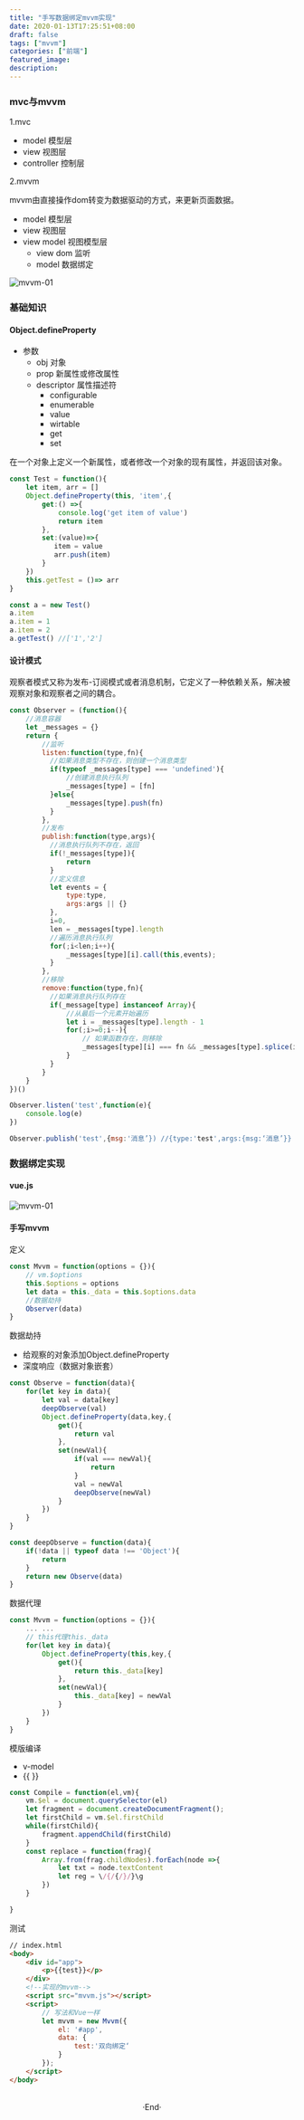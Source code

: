 ```yaml
---
title: "手写数据绑定mvvm实现"
date: 2020-01-13T17:25:51+08:00
draft: false
tags: ["mvvm"]
categories: ["前端"]
featured_image: 
description: 
---
```


### mvc与mvvm

1.mvc

- model 模型层
- view 视图层
- controller 控制层

2.mvvm

mvvm由直接操作dom转变为数据驱动的方式，来更新页面数据。

- model 模型层
- view 视图层
- view model 视图模型层
  - view dom 监听
  - model 数据绑定

<img alt="mvvm-01" src="https://rudyarchitect.github.io/blog-images/frontend/frontend_mvvm-01.png">

### 基础知识

#### Object.defineProperty

  - 参数
    - obj 对象
    - prop 新属性或修改属性
    - descriptor 属性描述符
      - configurable
      - enumerable
      - value
      - wirtable
      - get
      - set


在一个对象上定义一个新属性，或者修改一个对象的现有属性，并返回该对象。

```javascript
const Test = function(){
    let item, arr = []
    Object.defineProperty(this, 'item',{
        get:() =>{
            console.log('get item of value')
            return item
        },
        set:(value)=>{
           item = value
           arr.push(item)
        }
    })
    this.getTest = ()=> arr
}

const a = new Test()
a.item
a.item = 1
a.item = 2
a.getTest() //['1','2']
```


#### 设计模式 

  观察者模式又称为发布-订阅模式或者消息机制，它定义了一种依赖关系，解决被观察对象和观察者之间的耦合。


  ```javascript
  const Observer = (function(){
      //消息容器
      let _messages = {}
      return {
          //监听
          listen:function(type,fn){
            //如果消息类型不存在，则创建一个消息类型
            if(typeof _messages[type] === 'undefined'){
                //创建消息执行队列
                _messages[type] = [fn]
            }else{
                _messages[type].push(fn)
            }
          },
          //发布
          publish:function(type,args){
            //消息执行队列不存在，返回
            if(!_messages[type]){
                return
            }
            //定义信息
            let events = {
                type:type,
                args:args || {}
            },
            i=0,
            len = _messages[type].length
            //遍历消息执行队列
            for(;i<len;i++){
                _messages[type][i].call(this,events);
            }
          },
          //移除
          remove:function(type,fn){
            //如果消息执行队列存在
            if(_message[type] instanceof Array){
                //从最后一个元素开始遍历
                let i = _messages[type].length - 1
                for(;i>=0;i--){
                    // 如果函数存在，则移除
                    _messages[type][i] === fn && _messages[type].splice(i,1)
                }
            }
          }
      }
  })()

  Observer.listen('test',function(e){
      console.log(e)
  })

  Observer.publish('test',{msg:'消息’}) //{type:'test',args:{msg:‘消息’}}
  ```



### 数据绑定实现

#### vue.js

<img alt="mvvm-01" src="https://rudyarchitect.github.io/blog-images/frontend/frontend_mvvm-02.png">

#### 手写mvvm

定义

```javascript
const Mvvm = function(options = {}){
    // vm.$options
    this.$options = options
    let data = this._data = this.$options.data
    //数据劫持
    Observer(data)
}
```

数据劫持

- 给观察的对象添加Object.defineProperty
- 深度响应（数据对象嵌套）

```javascript
const Observe = function(data){
    for(let key in data){
        let val = data[key]
        deepObserve(val)
        Object.defineProperty(data,key,{
            get(){
                return val
            },
            set(newVal){
                if(val === newVal){
                    return
                }
                val = newVal
                deepObserve(newVal)
            }
        })
    }
}

const deepObserve = function(data){
    if(!data || typeof data !== 'Object'){
        return
    }
    return new Observe(data)
}
```

数据代理

```javascript
const Mvvm = function(options = {}){
    ... ...
    // this代理this._data
    for(let key in data){
        Object.defineProperty(this,key,{
            get(){
                return this._data[key]
            },
            set(newVal){
                this._data[key] = newVal
            }
        })
    }  
}
```

模版编译

- v-model
- {{ }}

```javascript
const Compile = function(el,vm){
    vm.$el = document.querySelector(el)
    let fragment = document.createDocumentFragment();
    let firstChild = vm.$el.firstChild
    while(firstChild){
        fragment.appendChild(firstChild)
    }
    const replace = function(frag){
        Array.from(frag.childNodes).forEach(node =>{
            let txt = node.textContent
            let reg = \/{/{/}/}\g
        })
    }

}
```

测试

```html
// index.html
<body>
    <div id="app">
        <p>{{test}}</p>
    </div>
    <!--实现的mvvm-->
    <script src="mvvm.js"></script>
    <script>
        // 写法和Vue一样
        let mvvm = new Mvvm({
            el: '#app',
            data: {    
                test:'双向绑定‘
            }
        });
    </script>
</body>

```

<br>

<center>  ·End·  </center>